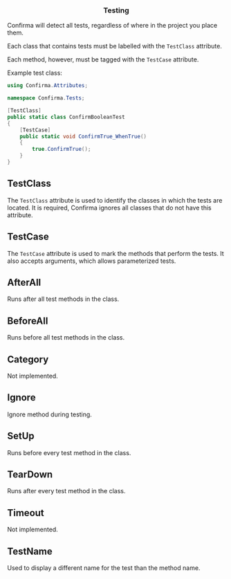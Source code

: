 <div align="center">
	<h3>Testing</h1>
</div>

Confirma will detect all tests, regardless of where in the project you place them.

Each class that contains tests must be labelled with the `TestClass` attribute.

Each method, however, must be tagged with the `TestCase` attribute.

Example test class:

```cs
using Confirma.Attributes;

namespace Confirma.Tests;

[TestClass]
public static class ConfirmBooleanTest
{
	[TestCase]
	public static void ConfirmTrue_WhenTrue()
	{
		true.ConfirmTrue();
	}
}
```

## TestClass

The `TestClass` attribute is used to identify the classes in which the tests are located.
It is required, Confirma ignores all classes that do not have this attribute.

## TestCase

The `TestCase` attribute is used to mark the methods that perform the tests.
It also accepts arguments, which allows parameterized tests.

## AfterAll

Runs after all test methods in the class.

## BeforeAll

Runs before all test methods in the class.

## Category

Not implemented.

## Ignore

Ignore method during testing.

## SetUp

Runs before every test method in the class.

## TearDown

Runs after every test method in the class.

## Timeout

Not implemented.

## TestName

Used to display a different name for the test than the method name.
